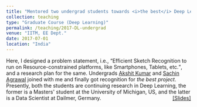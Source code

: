 ```yaml
---
title: "Mentored two undergrad students towards <i>the best</i> Deep Learning course-project"
collection: teaching
type: "Graduate Course (Deep Learning)"
permalink: /teaching/2017-DL-undergrad
venue: "IITM, EE Dept."
date: 2017-07-01
location: "India"
---
```

<p style="text-align:left;">
   Here, I designed a problem statement, i.e., <q>Efficient Sketch Recognition to run on Resource-constrained platforms, like Smartphones, Tablets, etc.</q>, and a research plan for the same. Undergrads <a href="https://www.linkedin.com/in/akshitkumar">Akshit Kumar</a> and <a href="https://in.linkedin.com/in/sachin-agrawal-b33837b9">Sachin Agrawal</a> joined with me and finally got recognition for <i>the best project</i>. Presently, both the students are continuing research in Deep Learning, the former is a Masters' student at the University of Michigan, US, and the latter is a Data Scientist at Dailmer, Germany.
    <span style="float:right;">
         <a href="https://drive.google.com/open?id=1Nq6xaKSR0Uem0Qs2V-1yC_SuMH2qeRuH">&#91;Slides&#93;</a>  
    </span>
</p>
